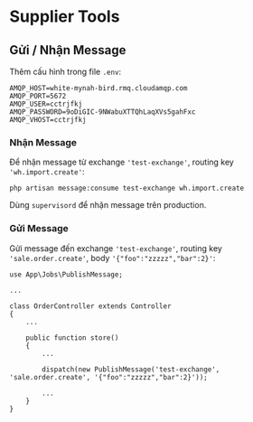 # Supplier Tools

## Gửi / Nhận Message

Thêm cấu hình trong file `.env`:

    AMQP_HOST=white-mynah-bird.rmq.cloudamqp.com
    AMQP_PORT=5672
    AMQP_USER=cctrjfkj
    AMQP_PASSWORD=9oDiGIC-9NWabuXTTQhLaqXVs5gahFxc
    AMQP_VHOST=cctrjfkj


### Nhận Message

Để nhận message từ exchange `'test-exchange'`, routing key `'wh.import.create'`:


    php artisan message:consume test-exchange wh.import.create

Dùng `supervisord` để nhận message trên production.

### Gửi Message

Gửi message đến exchange `'test-exchange'`, routing key `'sale.order.create'`, body `'{"foo":"zzzzz","bar":2}'`:


    use App\Jobs\PublishMessage;

    ...
    
    class OrderController extends Controller
    {
        ...
        
        public function store()
        {
            ...
            
            dispatch(new PublishMessage('test-exchange', 'sale.order.create', '{"foo":"zzzzz","bar":2}'));
            
            ...
        }
    }
